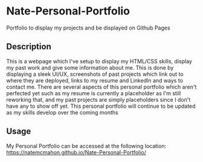 # Nate-Personal-Portfolio
Portfolio to display my projects and be displayed on Github Pages

## Description

This is a webpage which I've setup to display my HTML/CSS skills, display my past work and give some information about me. This is done by displaying a sleek UI/UX, screenshots of past projects which link out to where they are deployed, links to my resume and LinkedIn and ways to contact me. There are several aspects of this personal portfolio which aren't perfected yet such as my resume is currently a placeholder as I'm still reworking that, and my past projects are simply placeholders since I don't have any to show off yet. This personal portfolio will continue to be updated as my skills develop over the coming months

## Usage 

My Personal Portfolio can be accessed at the following location:
https://natemcmahon.github.io/Nate-Personal-Portfolio/

